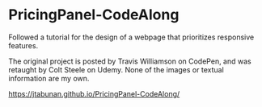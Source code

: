# PricingPanel-CodeAlong
Followed a tutorial for the design of a webpage that prioritizes responsive features.


The original project is posted by Travis Williamson on CodePen, and was retaught by Colt Steele on Udemy. None of the images or textual information are my own.

https://jtabunan.github.io/PricingPanel-CodeAlong/
